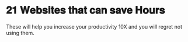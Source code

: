 # 𝟐𝟏 𝐖𝐞𝐛𝐬𝐢𝐭𝐞𝐬 𝐭𝐡𝐚𝐭 𝐜𝐚𝐧 𝐬𝐚𝐯𝐞 𝐇𝐨𝐮𝐫𝐬
These will help you increase your productivity 10X and you will regret not using them.
